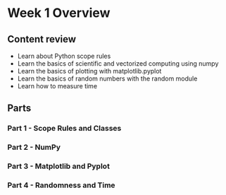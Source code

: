 # Week 1 Overview
## Content review

- Learn about Python scope rules
- Learn the basics of scientific and vectorized computing using numpy
- Learn the basics of plotting with matplotlib.pyplot
- Learn the basics of random numbers with the random module
- Learn how to measure time

## Parts
### Part 1 - Scope Rules and Classes
### Part 2 - NumPy
### Part 3 - Matplotlib and Pyplot
### Part 4 - Randomness and Time